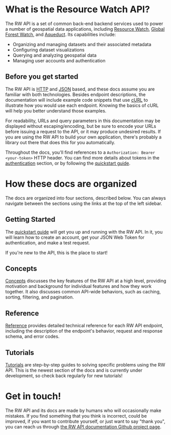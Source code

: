 # What is the Resource Watch API?

The RW API is a set of common back-end backend services used to power a number of geospatial data applications, including [Resource Watch](https://resourcewatch.org/), [Global Forest Watch](https://globalforestwatch.org/), and [Aqueduct](https://aqueduct.wri.org). Its capabilities include:

  - Organizing and managing datasets and their associated metadata
  - Configuring dataset visualizations
  - Querying and analyzing geospatial data
  - Managing user accounts and authentication

## Before you get started

The RW API is [HTTP](https://en.wikipedia.org/wiki/Hypertext_Transfer_Protocol) and [JSON](https://en.wikipedia.org/wiki/JSON) based, and these docs assume you are familiar with both technologies. Besides endpoint descriptions, the documentation will include example code snippets that use [cURL](https://en.wikipedia.org/wiki/CURL) to illustrate how you would use each endpoint. Knowing the basics of cURL will help you better understand those examples. 

For readability, URLs and query parameters in this documentation may be displayed without escaping/encoding, but be sure to encode your URLs before issuing a request to the API, or it may produce undesired results. If you are using the RW API to build your own application, there's probably a library out there that does this for you automatically.

Throughout the docs, you'll find references to a `Authorization: Bearer <your-token>` HTTP header. You can find more details about tokens in the [authentication](reference.html#authentication) section, or by following the [quickstart guide](quickstart.html).

# How these docs are organized

The docs are organized into four sections, described below. You can always navigate between the sections using the links at the top of the left sidebar.

## Getting Started

The [quickstart guide](quickstart.html) will get you up and running with the RW API. In it, you will learn how to create an account, get your JSON Web Token for authentication, and make a test request.
  
If you're new to the API, this is the place to start!

## Concepts

[Concepts](concepts.html) discusses the key features of the RW API at a high level, providing motivation and background for individual features and how they work together. It also discusses common API-wide behaviors, such as caching, sorting, filtering, and pagination.

## Reference

[Reference](reference.html) provides detailed technical reference for each RW API endpoint, including the description of the endpoint's behavior, request and response schema, and error codes.

## Tutorials

[Tutorials](tutorials.html) are step-by-step guides to solving specific problems using the RW API. This is the newest section of the docs and is currently under development, so check back regularly for new tutorials!

# Get in touch!

The RW API and its docs are made by humans who will occasionally make mistakes. If you find something that you think is incorrect, could be improved, if you want to contribute yourself, or just want to say "thank you", you can reach us through [the RW API documentation Github project page](https://github.com/resource-watch/doc-api).